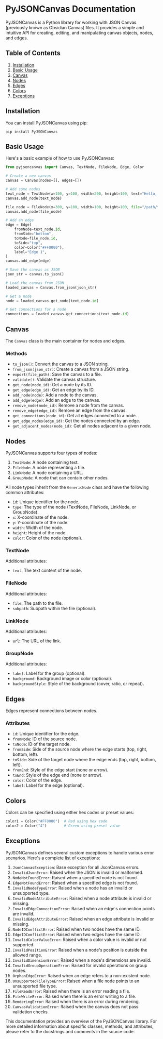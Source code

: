 
# PyJSONCanvas Documentation

PyJSONCanvas is a Python library for working with JSON Canvas (previously known as Obsidian Canvas) files. It provides a simple and intuitive API for creating, editing, and manipulating canvas objects, nodes, and edges.

## Table of Contents

1. [Installation](#installation)
2. [Basic Usage](#basic-usage)
3. [Canvas](#canvas)
4. [Nodes](#nodes)
5. [Edges](#edges)
6. [Colors](#colors)
7. [Exceptions](#exceptions)

## Installation

You can install PyJSONCanvas using pip:

```
pip install PyJSONCanvas
```

## Basic Usage

Here's a basic example of how to use PyJSONCanvas:

```python
from pyjsoncanvas import Canvas, TextNode, FileNode, Edge, Color

# Create a new canvas
canvas = Canvas(nodes=[], edges=[])

# Add some nodes
text_node = TextNode(x=100, y=100, width=200, height=100, text="Hello, world!")
canvas.add_node(text_node)

file_node = FileNode(x=300, y=100, width=100, height=100, file="/path/to/file.png")
canvas.add_node(file_node)

# Add an edge
edge = Edge(
    fromNode=text_node.id,
    fromSide="bottom",
    toNode=file_node.id,
    toSide="top",
    color=Color("#FF0000"),
    label="Edge 1",
)
canvas.add_edge(edge)

# Save the canvas as JSON
json_str = canvas.to_json()

# Load the canvas from JSON
loaded_canvas = Canvas.from_json(json_str)

# Get a node
node = loaded_canvas.get_node(text_node.id)

# Get connections for a node
connections = loaded_canvas.get_connections(text_node.id)
```

## Canvas

The `Canvas` class is the main container for nodes and edges.

### Methods

- `to_json()`: Convert the canvas to a JSON string.
- `from_json(json_str)`: Create a canvas from a JSON string.
- `export(file_path)`: Save the canvas to a file.
- `validate()`: Validate the canvas structure.
- `get_node(node_id)`: Get a node by its ID.
- `get_edge(edge_id)`: Get an edge by its ID.
- `add_node(node)`: Add a node to the canvas.
- `add_edge(edge)`: Add an edge to the canvas.
- `remove_node(node_id)`: Remove a node from the canvas.
- `remove_edge(edge_id)`: Remove an edge from the canvas.
- `get_connections(node_id)`: Get all edges connected to a node.
- `get_edge_nodes(edge_id)`: Get the nodes connected by an edge.
- `get_adjacent_nodes(node_id)`: Get all nodes adjacent to a given node.

## Nodes

PyJSONCanvas supports four types of nodes:

1. `TextNode`: A node containing text.
2. `FileNode`: A node representing a file.
3. `LinkNode`: A node containing a URL.
4. `GroupNode`: A node that can contain other nodes.

All node types inherit from the `GenericNode` class and have the following common attributes:

- `id`: Unique identifier for the node.
- `type`: The type of the node (TextNode, FileNode, LinkNode, or GroupNode).
- `x`: X-coordinate of the node.
- `y`: Y-coordinate of the node.
- `width`: Width of the node.
- `height`: Height of the node.
- `color`: Color of the node (optional).

### TextNode

Additional attributes:
- `text`: The text content of the node.

### FileNode

Additional attributes:
- `file`: The path to the file.
- `subpath`: Subpath within the file (optional).

### LinkNode

Additional attributes:
- `url`: The URL of the link.

### GroupNode

Additional attributes:
- `label`: Label for the group (optional).
- `background`: Background image or color (optional).
- `backgroundStyle`: Style of the background (cover, ratio, or repeat).

## Edges

Edges represent connections between nodes.

### Attributes

- `id`: Unique identifier for the edge.
- `fromNode`: ID of the source node.
- `toNode`: ID of the target node.
- `fromSide`: Side of the source node where the edge starts (top, right, bottom, left).
- `toSide`: Side of the target node where the edge ends (top, right, bottom, left).
- `fromEnd`: Style of the edge start (none or arrow).
- `toEnd`: Style of the edge end (none or arrow).
- `color`: Color of the edge.
- `label`: Label for the edge (optional).

## Colors

Colors can be specified using either hex codes or preset values:

```python
color1 = Color("#FF0000")  # Red using hex code
color2 = Color("4")        # Green using preset value
```

## Exceptions

PyJSONCanvas defines several custom exceptions to handle various error scenarios. Here's a complete list of exceptions:

1. `JsonCanvasException`: Base exception for all JsonCanvas errors.
2. `InvalidJsonError`: Raised when the JSON is invalid or malformed.
3. `NodeNotFoundError`: Raised when a specified node is not found.
4. `EdgeNotFoundError`: Raised when a specified edge is not found.
5. `InvalidNodeTypeError`: Raised when a node has an invalid or unsupported type.
6. `InvalidNodeAttributeError`: Raised when a node attribute is invalid or missing.
7. `InvalidEdgeConnectionError`: Raised when an edge's connection points are invalid.
8. `InvalidEdgeAttributeError`: Raised when an edge attribute is invalid or missing.
9. `NodeIDConflictError`: Raised when two nodes have the same ID.
10. `EdgeIDConflictError`: Raised when two edges have the same ID.
11. `InvalidColorValueError`: Raised when a color value is invalid or not supported.
12. `InvalidPositionError`: Raised when a node's position is outside the allowed range.
13. `InvalidDimensionError`: Raised when a node's dimensions are invalid.
14. `InvalidGroupOperationError`: Raised for invalid operations on group nodes.
15. `OrphanEdgeError`: Raised when an edge refers to a non-existent node.
16. `UnsupportedFileTypeError`: Raised when a file node points to an unsupported file type.
17. `FileReadError`: Raised when there is an error reading a file.
18. `FileWriteError`: Raised when there is an error writing to a file.
19. `RenderingError`: Raised when there is an error during rendering.
20. `CanvasValidationError`: Raised when the canvas does not pass validation checks.

This documentation provides an overview of the PyJSONCanvas library. For more detailed information about specific classes, methods, and attributes, please refer to the docstrings and comments in the source code.